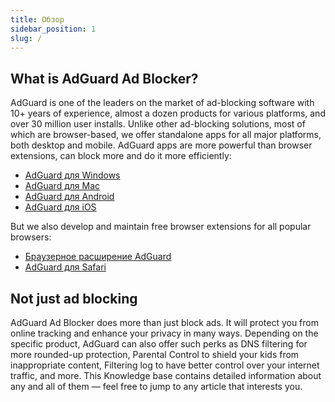 ```yaml
---
title: Обзор
sidebar_position: 1
slug: /
---
```


## What is AdGuard Ad Blocker?

AdGuard is one of the leaders on the market of ad-blocking software with 10+ years of experience, almost a dozen products for various platforms, and over 30 million user installs. Unlike other ad-blocking solutions, most of which are browser-based, we offer standalone apps for all major platforms, both desktop and mobile. AdGuard apps are more powerful than browser extensions, can block more and do it more efficiently:

* [AdGuard для Windows](/adguard-for-windows/overview.md)
* [AdGuard для Mac](/adguard-for-mac/overview.md)
* [AdGuard для Android](/adguard-for-android/overview.md)
* [AdGuard для iOS](/adguard-for-ios/overview.md)

But we also develop and maintain free browser extensions for all popular browsers:

* [Браузерное расширение AdGuard](/adguard-browser-extension/overview.md)
* [AdGuard для Safari](/adguard-for-safari/overview.md)

## Not just ad blocking

AdGuard Ad Blocker does more than just block ads. It will protect you from online tracking and enhance your privacy in many ways. Depending on the specific product, AdGuard can also offer such perks as DNS filtering for more rounded-up protection, Parental Control to shield your kids from inappropriate content, Filtering log to have better control over your internet traffic, and more. This Knowledge base contains detailed information about any and all of them — feel free to jump to any article that interests you.